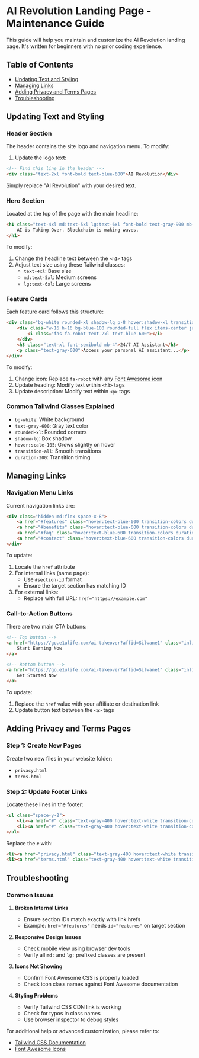 # AI Revolution Landing Page - Maintenance Guide

This guide will help you maintain and customize the AI Revolution landing page. It's written for beginners with no prior coding experience.

## Table of Contents
- [Updating Text and Styling](#updating-text-and-styling)
- [Managing Links](#managing-links)
- [Adding Privacy and Terms Pages](#adding-privacy-and-terms-pages)
- [Troubleshooting](#troubleshooting)

## Updating Text and Styling

### Header Section
The header contains the site logo and navigation menu. To modify:

1. Update the logo text:
```html
<!-- Find this line in the header -->
<div class="text-2xl font-bold text-blue-600">AI Revolution</div>
```
Simply replace "AI Revolution" with your desired text.

### Hero Section
Located at the top of the page with the main headline:

```html
<h1 class="text-4xl md:text-5xl lg:text-6xl font-bold text-gray-900 mb-6 leading-tight">
    AI is Taking Over. Blockchain is making waves.
</h1>
```

To modify:
1. Change the headline text between the `<h1>` tags
2. Adjust text size using these Tailwind classes:
   - `text-4xl`: Base size
   - `md:text-5xl`: Medium screens
   - `lg:text-6xl`: Large screens

### Feature Cards
Each feature card follows this structure:
```html
<div class="bg-white rounded-xl shadow-lg p-8 hover:shadow-xl transition-shadow duration-300">
    <div class="w-16 h-16 bg-blue-100 rounded-full flex items-center justify-center mb-6">
        <i class="fas fa-robot text-2xl text-blue-600"></i>
    </div>
    <h3 class="text-xl font-semibold mb-4">24/7 AI Assistant</h3>
    <p class="text-gray-600">Access your personal AI assistant...</p>
</div>
```

To modify:
1. Change icon: Replace `fa-robot` with any [Font Awesome icon](https://fontawesome.com/icons)
2. Update heading: Modify text within `<h3>` tags
3. Update description: Modify text within `<p>` tags

### Common Tailwind Classes Explained
- `bg-white`: White background
- `text-gray-600`: Gray text color
- `rounded-xl`: Rounded corners
- `shadow-lg`: Box shadow
- `hover:scale-105`: Grows slightly on hover
- `transition-all`: Smooth transitions
- `duration-300`: Transition timing

## Managing Links

### Navigation Menu Links
Current navigation links are:
```html
<div class="hidden md:flex space-x-8">
    <a href="#features" class="hover:text-blue-600 transition-colors duration-300">Features</a>
    <a href="#benefits" class="hover:text-blue-600 transition-colors duration-300">Benefits</a>
    <a href="#faq" class="hover:text-blue-600 transition-colors duration-300">FAQ</a>
    <a href="#contact" class="hover:text-blue-600 transition-colors duration-300">Contact</a>
</div>
```

To update:
1. Locate the `href` attribute
2. For internal links (same page):
   - Use `#section-id` format
   - Ensure the target section has matching ID
3. For external links:
   - Replace with full URL: `href="https://example.com"`

### Call-to-Action Buttons
There are two main CTA buttons:
```html
<!-- Top button -->
<a href="https://go.e1ulife.com/ai-takeover?affid=Silwane1" class="inline-block bg-blue-600 text-white px-8 py-4 rounded-lg">
    Start Earning Now
</a>

<!-- Bottom button -->
<a href="https://go.e1ulife.com/ai-takeover?affid=Silwane1" class="inline-block bg-white text-blue-600 px-8 py-4 rounded-lg">
    Get Started Now
</a>
```

To update:
1. Replace the `href` value with your affiliate or destination link
2. Update button text between the `<a>` tags

## Adding Privacy and Terms Pages

### Step 1: Create New Pages
Create two new files in your website folder:
- `privacy.html`
- `terms.html`

### Step 2: Update Footer Links
Locate these lines in the footer:
```html
<ul class="space-y-2">
    <li><a href="#" class="text-gray-400 hover:text-white transition-colors duration-300">Privacy Policy</a></li>
    <li><a href="#" class="text-gray-400 hover:text-white transition-colors duration-300">Terms of Service</a></li>
</ul>
```

Replace the `#` with:
```html
<li><a href="privacy.html" class="text-gray-400 hover:text-white transition-colors duration-300">Privacy Policy</a></li>
<li><a href="terms.html" class="text-gray-400 hover:text-white transition-colors duration-300">Terms of Service</a></li>
```

## Troubleshooting

### Common Issues

1. **Broken Internal Links**
   - Ensure section IDs match exactly with link hrefs
   - Example: `href="#features"` needs `id="features"` on target section

2. **Responsive Design Issues**
   - Check mobile view using browser dev tools
   - Verify all `md:` and `lg:` prefixed classes are present

3. **Icons Not Showing**
   - Confirm Font Awesome CSS is properly loaded
   - Check icon class names against Font Awesome documentation

4. **Styling Problems**
   - Verify Tailwind CSS CDN link is working
   - Check for typos in class names
   - Use browser inspector to debug styles

For additional help or advanced customization, please refer to:
- [Tailwind CSS Documentation](https://tailwindcss.com/docs)
- [Font Awesome Icons](https://fontawesome.com/icons)